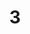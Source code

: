 ---
layout: painting
title: 3
image: /images/paintings/canvas/JRB Web 59-min.jpg
dimensions: 180mm x 270mm
media: Acrylic on Canvas
group: Canvas
---